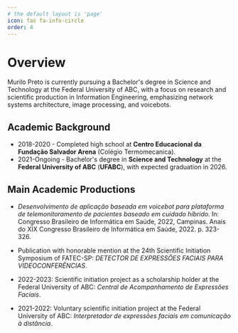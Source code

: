 ```yaml
---
# the default layout is 'page'
icon: fas fa-info-circle
order: 4
---
```


<!-- > Add Markdown syntax content to file `_tabs/about.md`{: .filepath } and it will show up on this page.
{: .prompt-tip } -->

# Overview
Murilo Preto is currently pursuing a Bachelor's degree in Science and Technology at the Federal University of ABC, with a focus on research and scientific production in Information Engineering, emphasizing network systems architecture, image processing, and voicebots.

## Academic Background
* 2018-2020 - Completed high school at **Centro Educacional da Fundação Salvador Arena** (Colégio Termomecanica).
* 2021-Ongoing - Bachelor's degree in **Science and Technology** at the **Federal University of ABC** (**UFABC**), with expected graduation in 2026.

## Main Academic Productions
* _Desenvolvimento de aplicação baseada em voicebot para plataforma de telemonitoramento de pacientes baseado em cuidado híbrido_. In: Congresso Brasileiro de Informática em Saúde, 2022, Campinas. Anais do XIX Congresso Brasileiro de Informática em Saúde, 2022. p. 323-326.

* Publication with honorable mention at the 24th Scientific Initiation Symposium of FATEC-SP: _DETECTOR DE EXPRESSÕES FACIAIS PARA VIDEOCONFERÊNCIAS_.

* 2022-2023: Scientific initiation project as a scholarship holder at the Federal University of ABC: _Central de Acompanhamento de Expressões Faciais_.

* 2021-2022: Voluntary scientific initiation project at the Federal University of ABC:  _Interpretador de expressões faciais em comunicação à distância_.


